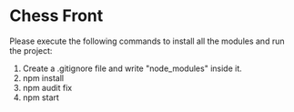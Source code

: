# Chess Front

Please execute the following commands to install all the modules and run the project:

1. Create a .gitignore file and write "node_modules" inside it.
2. npm install
3. npm audit fix
4. npm start
